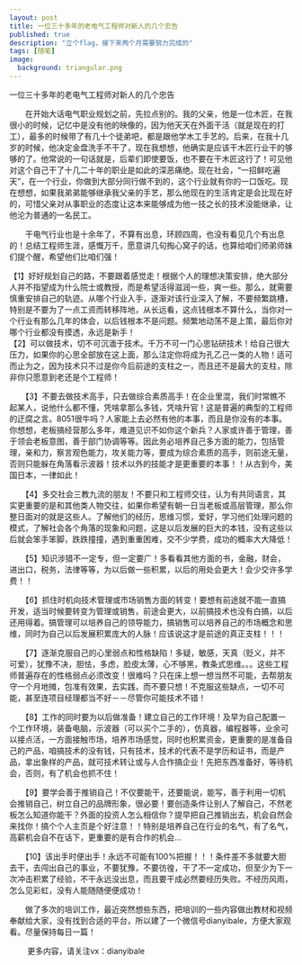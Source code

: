 ```yaml
---
layout: post
title: 一位三十多年的老电气工程师对新人的几个忠告
published: true
description: "立个flag，接下来两个月需要努力完成的"
tags: [随笔]
image:
  background: triangular.png
---
```


一位三十多年的老电气工程师对新人的几个忠告
  
  
　　在开始大话电气职业规划之前，先拉点别的。我的父亲，他是一位木匠，在我很小的时候，记忆中是没有他的映像的，因为他天天在外面干活（就是现在的打工），最多的时候带了有几十个徒弟吧，都是跟他学木工手艺的。后来，在我十几岁的时候，他决定金盘洗手不干了，现在我想想，他确实是应该干木匠行业干的够够的了。他常说的一句话就是，后辈们即使要饭，也不要在干木匠这行了！可见他对这个自己干了十几二十年的职业是如此的深恶痛绝。现在社会，“一招鲜吃遍天”，在一个行业，你做到大部分同行做不到的，这个行业就有你的一口饭吃。现在想想，如果我弟弟能够继承我父亲的手艺，那么他现在的生活肯定是会比现在好的，可惜父亲对从事职业的态度让这本来能够成为他一技之长的技术没能继承，让他沦为普通的一名民工。  
  
　　干电气行业也是十余年了，不算有出息，环顾四周，也没有看见几个有出息的！总结工程师生涯，感慨万千，愿意讲几句掏心窝子的话，也算给咱们师弟师妹们提个醒，希望他们比咱们强！ 
  
  
  【1】好好规划自己的路，不要跟着感觉走！根据个人的理想决策安排，绝大部分人并不指望成为什么院士或教授，而是希望活得滋润一些，爽一些。那么，就需要慎重安排自己的轨迹。从哪个行业入手，逐渐对该行业深入了解，不要频繁跳槽，特别是不要为了一点工资而转移阵地，从长远看，这点钱根本不算什么，当你对一个行业有那么几年的体会，以后钱根本不是问题。频繁地动荡不是上策，最后你对哪个行业都没有摸透，永远是新手！ 
　
 </br>
  【2】可以做技术，切不可沉湎于技术。千万不可一门心思钻研技术！给自己很大压力，如果你的心思全部放在这上面，那么注定你将成为孔乙己一类的人物！适可而止为之，因为技术只不过是你今后前途的支柱之一，而且还不是最大的支柱，除非你只愿意到老还是个工程师！   
  
　　【3】不要去做技术高手，只去做综合素质高手！在企业里混，我们时常瞧不起某人，说他什么都不懂，凭啥拿那么多钱，凭啥升官！这是普遍的典型的工程师的迂腐之言。8051很牛吗？人家能上去必然有他的本事，而且是你没有的本事。你想想，老板搞经营那么多年，难道见识不如你这个新兵？人家或许善于管理，善于领会老板意图，善于部门协调等等。因此务必培养自己多方面的能力，包括管理，亲和力，察言观色能力，攻关能力等，要成为综合素质的高手，则前途无量，否则只能躲在角落看示波器！技术以外的技能才是更重要的本事！！从古到今，美国日本，一律如此！   
  
　　【4】多交社会三教九流的朋友！不要只和工程师交往，认为有共同语言，其实更重要的是和其他类人物交往，如果你希望有朝一日当老板或高层管理，那么你整日面对的就是这些人。了解他们的经历，思维习惯，爱好，学习他们处理问题的模式，了解社会各个角落的现象和问题，这是以后发展的巨大的本钱，没有这些以后就会笨手笨脚，跌跌撞撞，遇到重重困难，交不少学费，成功的概率大大降低！   
  
　　【5】知识涉猎不一定专，但一定要广！多看看其他方面的书，金融，财会，进出口，税务，法律等等，为以后做一些积累，以后的用处会更大！会少交许多学费！！  
  
　　【6】抓住时机向技术管理或市场销售方面的转变！要想有前途就不能一直搞开发，适当时候要转变为管理或销售，前途会更大，以前搞技术也没有白搞，以后还用得着。搞管理可以培养自己的领导能力，搞销售可以培养自己的市场概念和思维，同时为自己以后发展积累庞大的人脉！应该说这才是前途的真正支柱！！！   
  
　　【7】逐渐克服自己的心里弱点和性格缺陷！多疑，敏感，天真（贬义，并不可爱），犹豫不决，胆怯，多虑，脸皮太薄，心不够黑，教条式思维。。。这些工程师普遍存在的性格弱点必须改变！很难吗？只在床上想一想当然不可能，去帮朋友守一个月地摊，包准有效果，去实践，而不要只想！不克服这些缺点，一切不可能，甚至连项目经理都当不好－－尽管你可能技术不错！  
  
　　【8】工作的同时要为以后做准备！建立自己的工作环境！及早为自己配置一个工作环境，装备电脑，示波器（可以买个二手的），仿真器，编程器等，业余可以接点活，一方面接触市场，培养市场感觉，同时也积累资金，更重要的是准备自己的产品，咱搞技术的没有钱，只有技术，技术的代表不是学历和证书，而是产品，拿出象样的产品，就可技术转让或与人合作搞企业！先把东西准备好，等待机会，否则，有了机会也抓不住！   
  
　　【9】要学会善于推销自己！不仅要能干，还要能说，能写，善于利用一切机会推销自己，树立自己的品牌形象，很必要！要创造条件让别人了解自己，不然老板怎么知道你能干？外面的投资人怎么相信你？提早把自己推销出去，机会自然会来找你！搞个个人主页是个好注意！！特别是培养自己在行业的名气，有了名气，高薪机会自不在话下，更重要的是有合作的机会...   
  
　　【10】该出手时便出手！永远不可能有100%把握！！！条件差不多就要大胆去干，去闯出自己的事业，不要犹豫，不要彷徨，干了不一定成功，但至少为下一次冲击积累了经验，不干永远没出息，而且要干成必然要经历失败。不经历风雨，怎么见彩虹，没有人能随随便便成功！  
  
　　做了多次的培训工作，最近突然想些东西，把培训的一些内容做出教材和视频奉献给大家，没有找到合适的平台，所以建了一个微信号dianyibale，方便大家观看。尽量保持每日一篇！  
  
　  　更多内容，请关注vx：dianyibale
